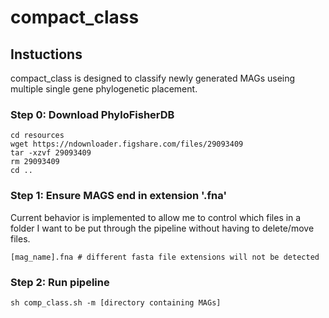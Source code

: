 # compact_class

## Instuctions

compact_class is designed to classify newly generated MAGs useing multiple single gene phylogenetic placement. 

### Step 0: Download PhyloFisherDB

```
cd resources
wget https://ndownloader.figshare.com/files/29093409
tar -xzvf 29093409
rm 29093409
cd ..
```

### Step 1: Ensure MAGS end in extension '.fna'

Current behavior is implemented to allow me to control which files in a folder I want to be put through the pipeline without having to delete/move files. 

```
[mag_name].fna # different fasta file extensions will not be detected 
```

### Step 2: Run pipeline

```
sh comp_class.sh -m [directory containing MAGs]
```
